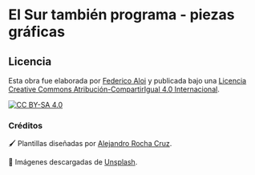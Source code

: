 # El Sur también programa - piezas gráficas

## Licencia
  
Esta obra fue elaborada por [Federico Aloi](https://github.com/faloi) y publicada bajo una [Licencia Creative Commons Atribución-CompartirIgual 4.0 Internacional][cc-by-sa].

[![CC BY-SA 4.0][cc-by-sa-image]][cc-by-sa]

[cc-by-sa]: https://creativecommons.org/licenses/by-sa/4.0/deed.es
[cc-by-sa-image]: https://licensebuttons.net/l/by-sa/4.0/88x31.png

### Créditos

:paintbrush: Plantillas diseñadas por [Alejandro Rocha Cruz](https://twitter.com/diablodromo).

:camera_flash: Imágenes descargadas de [Unsplash](https://unsplash.com/).
